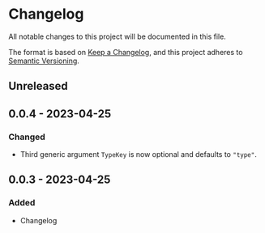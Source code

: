 # Changelog

All notable changes to this project will be documented in this file.

The format is based on [Keep a Changelog](https://keepachangelog.com/en/1.0.0/), and this project adheres to [Semantic Versioning](https://semver.org/spec/v2.0.0.html).

## Unreleased

## 0.0.4 - 2023-04-25
### Changed
- Third generic argument `TypeKey` is now optional and defaults to `"type"`.

## 0.0.3 - 2023-04-25
### Added
- Changelog
